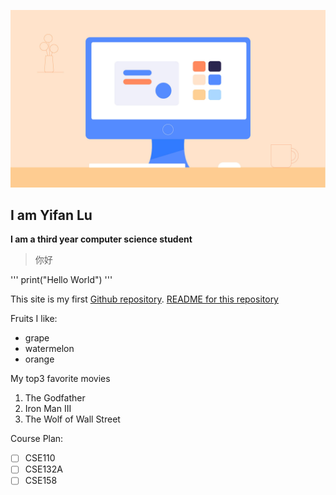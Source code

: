 ![This is an image](/whatisacomputer_desktop_computers.jpg)

## I am Yifan Lu
**I am a third year computer science student**
>你好


'''
print("Hello World")
'''

This site is my first [Github repository](https://github.com/FAN-666666/pages/).
[README for this repository](README.md)

Fruits I like:
- grape
- watermelon
- orange

My top3 favorite movies
1. The Godfather
2. Iron Man III
3. The Wolf of Wall Street

Course Plan:
- [ ] CSE110
- [ ] CSE132A
- [ ] CSE158
